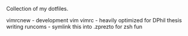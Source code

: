 Collection of my dotfiles.

vimrcnew - development vim
vimrc - heavily optimized for DPhil thesis writing
runcoms - symlink this into .zprezto for zsh fun
